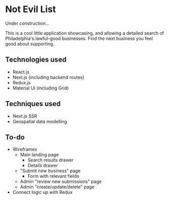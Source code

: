 # Not Evil List

Under construction...

This is a cool little application showcasing, and allowing a detailed search of Philadelphia's lawful-good businesses. Find the next business you feel good about supporting.

## Technologies used

- React.js
- Next.js (including backend routes)
- Redux.js
- Material UI (including Grid)

## Techniques used

- Next.js SSR
- Geospatial data modelling

## To-do

- Wireframes
  - Main landing page
    - Search results drawer
    - Details drawer
  - "Submit new business" page
    - Form with relevant fields
  - Admin "review new submissions" page
  - Admin "create/update/delete" page
- Connect logic up with Redux
